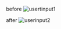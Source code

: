 before ![usertinput1](https://github.com/user-attachments/assets/042521f4-c1f7-4e75-95e1-73f58763bc75)

after ![userinput2](https://github.com/user-attachments/assets/40f563cb-9353-4a39-b3ab-d9822175c708)
